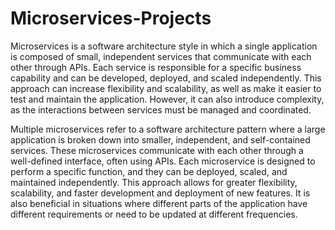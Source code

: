 # Microservices-Projects
Microservices is a software architecture style in which a single application is composed of small, independent services that communicate with each other through APIs. Each service is responsible for a specific business capability and can be developed, deployed, and scaled independently. This approach can increase flexibility and scalability, as well as make it easier to test and maintain the application. However, it can also introduce complexity, as the interactions between services must be managed and coordinated.

Multiple microservices refer to a software architecture pattern where a large application is broken down into smaller, independent, and self-contained services. These microservices communicate with each other through a well-defined interface, often using APIs. Each microservice is designed to perform a specific function, and they can be deployed, scaled, and maintained independently. This approach allows for greater flexibility, scalability, and faster development and deployment of new features. It is also beneficial in situations where different parts of the application have different requirements or need to be updated at different frequencies.
